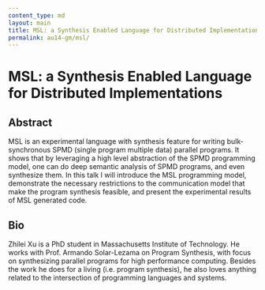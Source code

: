 ```yaml
---
content_type: md
layout: main
title: MSL: a Synthesis Enabled Language for Distributed Implementations
permalink: au14-gm/msl/
---
```


# MSL: a Synthesis Enabled Language for Distributed Implementations

## Abstract

MSL is an experimental language with synthesis feature for writing
bulk-synchronous SPMD (single program multiple data) parallel programs. It
shows that by leveraging a high level abstraction of the SPMD programming
model, one can do deep semantic analysis of SPMD programs, and even
synthesize them. In this talk I will introduce the MSL programming model,
demonstrate the necessary restrictions to the communication model that make
the program synthesis feasible, and present the experimental results of MSL
generated code.

## Bio

Zhilei Xu is a PhD student in Massachusetts Institute of Technology. He
works with Prof. Armando Solar-Lezama on Program Synthesis, with focus on
synthesizing parallel programs for high performance computing. Besides the
work he does for a living (i.e. program synthesis), he also loves anything
related to the intersection of programming languages and systems.
